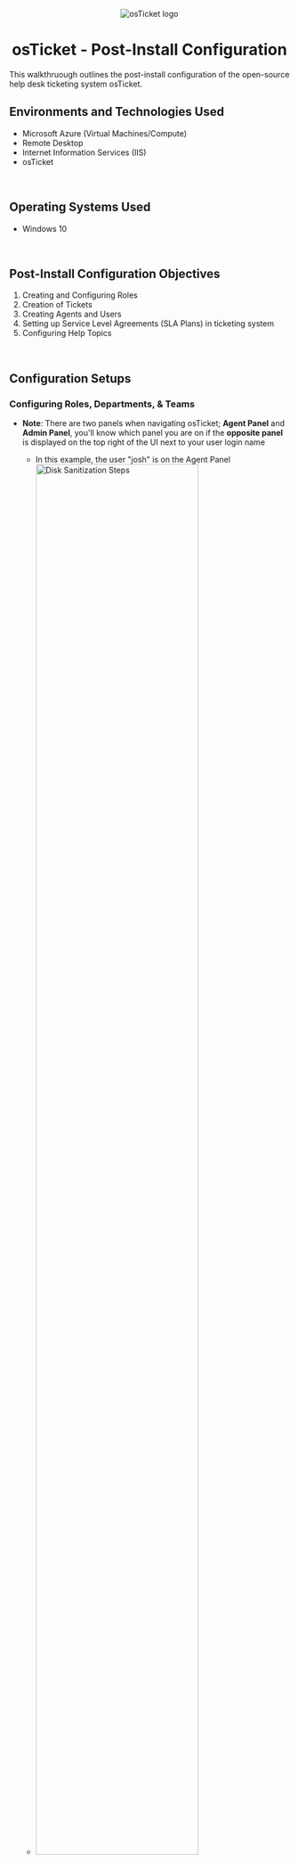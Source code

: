 <p align="center">
<img src="https://i.imgur.com/Clzj7Xs.png" alt="osTicket logo"/>
</p>

<h1 align="center">osTicket - Post-Install Configuration</h1>
This walkthruough outlines the post-install configuration of the open-source help desk ticketing system osTicket. 

</br>

<h2>Environments and Technologies Used</h2>
<ul>
  <li>Microsoft Azure (Virtual Machines/Compute)</li>
  <li>Remote Desktop</li>
  <li>Internet Information Services (IIS)</li>
  <li>osTicket</li>
</ul>

</br>

<h2>Operating Systems Used </h2>
<ul>
  <li>Windows 10</li>
</ul>

</br>

<h2>Post-Install Configuration Objectives</h2>
<ol>
  
  <li>Creating and Configuring Roles</li>
  <li>Creation of Tickets</li>
  <li>Creating Agents and Users</li>
  <li>Setting up Service Level Agreements (SLA Plans) in ticketing system</li>
  <li>Configuring Help Topics</li>
</ol>

</br>

<h2>Configuration Setups</h2>

<!-- <img src="" height="80%" width="80%" alt="Disk Sanitization Steps"/> -->

<h3>Configuring Roles, Departments, & Teams</h3>

<p>
  
<ul>
  <li><b>Note</b>: There are two panels when navigating osTicket; <b>Agent Panel</b> and <b>Admin Panel</b>, you'll know which panel you are on if the <b>opposite panel</b> is displayed on the top right of the UI next to your user login name</li>
  <ul>
    <li>In this example, the user "josh" is on the Agent Panel</li>
    <li><img src="https://github.com/ColtonTrauCC/post-install-config/assets/147654000/6abb22de-3ec5-47a9-8efd-46caf9d1622f" height="80%" width="80%" alt="Disk Sanitization Steps"/></li>
  </ul>
  <li><b>Roles</b> grant certain permisions to Agents in an Department they are assigned to</li>
  <ul>
    <li>In the <b>Admin Panel</b>, go to the <b>Agents</b> tab and click on <b>Roles</b>, then click on <b>Add New Role</b></li>
    <ul>
      <li><b>Note</b>: osTickets creates four Roles (All Access, Expanded Access, Limited Access, and View Only) by default.</li>
      <li><img src="https://github.com/ColtonTrauCC/post-install-config/assets/147654000/6347ce31-f5f1-4078-b738-dc70dd037df6" alt="Disk Sanitization Steps"/></li>
    </ul>
    <li>Name the new Role <b>Supreme Admin</b>, and click on the <b>Permissions</b> tab; in this tab you can assign specific permissions to this role. For our "Supreme Admin" Role, we will check every box under the <b>Tickets</b>, <b>Tasks</b>, and <b>Knowledgebase</b> tabs. Click on <b>Add Role</b> to finish and create the role.</li>
    <ul>
      <li><img src="https://github.com/ColtonTrauCC/post-install-config/assets/147654000/306c368f-76fb-4b25-869b-d1a1f430ed76" height="80%" width="80%" alt="Disk Sanitization Steps"/></li>
    </ul>
  </ul>

  <li><b>Departments</b> are needed to route and resolve tickets based on their importance or instructions</li>
  <ul>
  <li>Still on the Agents tab, click on <b>Departments</b> and click on <b>Add New Department</b></li>
  <ul>
    <li><b>Note</b>: Much like Roles, osTicket also creates two Departments (Maintenance and Support) by default</li>
    <li><img src="https://github.com/ColtonTrauCC/post-install-config/assets/147654000/2a449d47-9632-47ee-9606-65512e292a2e" height="80%" width="80%" alt="Disk Sanitization Steps"/></li>
  </ul>
  <li>Name the Department <b>System Administrators</b> (we'll leave everything else by default for now), then click on <b>Create Dept</b> to create Department</li>
  <ul>
    <li><img src="https://github.com/ColtonTrauCC/post-install-config/assets/147654000/700f78be-2640-4f34-85d6-0ab8ff6ae994" height="80%" width="80%" alt="Disk Sanitization Steps"/></li>
  </ul>
  </ul>

  <li><b>Teams</b> allow us to organize Agents from different Departments in osTicket to handle specific issues and supersede Agents and their Departments' parameter rules</li>
  <ul>
    <li>In the Agents tab, click on <b>Teams</b> and click on <b>Add New Team</b></li>
    <ul>
    <li><b>Note</b>: Just like previous set ups, osTicket creates a Team (Level I Support) by default</li>
    <li><img src="https://github.com/ColtonTrauCC/post-install-config/assets/147654000/5ede2f9c-91d5-4f9b-8199-99e8f0696e5c" height="80%" width="80%" alt="Disk Sanitization Steps"/></li>
    </ul>
    <li>Name the Team <b>Level II Support</b> then click on <b>Create Team</b> to create the Team</li>
    <ul>
      <li><img src="https://github.com/ColtonTrauCC/post-install-config/assets/147654000/b9aa5ab2-2c41-4666-a4f2-6a0f3ff88bc1" height="80%" width="80%" alt="Disk Sanitization Steps"/></li>
    </ul>
  </ul>
  
</ul>
  
</p>

</br>

<h3>Allowing anyone to create Tickets</h3>

<p>
  
<ul>
  <li>In the <b>Admin Panel</b>, head to the <b>Settings</b> tab and click on <b>Users</b>, make sure <b>Registration Required</b> is unchecked. This will allow us to create tickets anonymously</li>
  <ul>
    <li><img src="https://github.com/ColtonTrauCC/post-install-config/assets/147654000/97c51388-324a-42e0-a808-067de164c4b6" height="80%" width="80%" alt="Disk Sanitization Steps"/></li>
  </ul>
</ul>
  
</p>

</br>

<h3>Adding Agents and Users</h3>

<p>
  
<ul>
  <li><b>Agents</b> (or Workers) are given the access to the help desk in osTicket to respond, resolve, and update the status of tickets</li>
  
  <ul>
    <li>In the <b>Admin Panel</b>, head to the <b>Agents</b> tab and click on <b>Add New Agent</b></li>
    <ul>
      <li><img src="https://github.com/ColtonTrauCC/post-install-config/assets/147654000/d66757f0-54d1-458f-8a2d-4f1890b2da1d" height="80%" width="80%" alt="Disk Sanitization Steps"/></li>
    </ul>
    <li>For this tutorial, we will be creating two new Agents <b>Jane</b> and <b>John</b>, it is advise to have a notepad ready to catalog login information as you enter their credentials, but we will set their user names as <b>[name].doe</b> and both of their passwords as <b>Password1</b> for convenience (which is our admin password from the installation tutorial)</li>
    <ul>
      <li>Fill in the Agent's basic info and set the Agent's email address as <b>[name].doe@osticket.com</b> and click on <b>Set Password</b></li>
      <li><img src="https://github.com/ColtonTrauCC/post-install-config/assets/147654000/06fbd1ca-9d97-4f4f-b866-9b304dbdeb57" height="80%" width="80%" alt="Disk Sanitization Steps"/></li>
      <li>Set the Agent's password to <b>Password1</b> and unchecked the boxes to prevent the Agent for our example from needing to reset password or change password after login</li>
      <li><img src="https://github.com/ColtonTrauCC/post-install-config/assets/147654000/51953148-bddc-476c-9368-4b62f4bf3d42" height="80%" width="80%" alt="Disk Sanitization Steps"/></li>
    </ul>
    <li>Go the <b>Access</b> tab to set the Agent's <b>Primary Department</b> (Mandatory to create the Agent). <b>Extended Access</b> can also be added to the Agent in order to access additional Departments</li>
    <ul>
    <li><img src="https://github.com/ColtonTrauCC/post-install-config/assets/147654000/c57bca22-2622-4f01-88eb-bd699d1f12de" height="80%" width="80%" alt="Disk Sanitization Steps"/></li>
    </ul>
    <li>OPTIONAL: Head to the <b>Teams</b> tab to assign the Agent to a Team</li>
  </ul>
  
  <li><b>Users</b> (or Customers) are creators and owners of tickets and by using osTicket they are able to track the status of their tickets</li>
  
  <ul>
    <li>In the <b>Agent Panel</b>, go to the <b>Users</b> tab and click on <b>Add User</b></li>
    <ul>
      <li><img src="https://github.com/ColtonTrauCC/post-install-config/assets/147654000/f08ec067-3a66-420e-bfaf-6a3003512bcb" height="80%" width="80%" alt="Disk Sanitization Steps"/></li>
    </ul>
    <li>For this tutorial, we will be creating two new Users <b>Ken</b> and <b>Karen</b> and setting up usernames, emails, and passwords similar to our Agents.</li>
    <ul>
      <li><img src="https://github.com/ColtonTrauCC/post-install-config/assets/147654000/8eadff14-b483-4781-9679-80b252a092c4" height="80%" width="80%" alt="Disk Sanitization Steps"/></li>
    </ul>
  </ul>
  
</ul>
  
</p>

</br>

<h3>Adding SLA Plans</h3>

<p>
  
<ul>
  <li><b>Service Level Agreements</b> or SLA Plans provide a length of time for the ticket Administrator when the ticket is expected be CLOSED. They can also be designated to specific Departments or Help Topics</li>
  <li>In the <b>Admin Panel</b>, go to the <b>Manage</b> tab and drop down to <b>SLA</b> then click on <b>Add New SLA Plan</b></li>
  <ul>
    <li><img src="https://github.com/ColtonTrauCC/post-install-config/assets/147654000/1ebc6fe9-aa95-4e52-9fd9-1ecd7724d3b9" height="80%" width="80%" alt="Disk Sanitization Steps"/></li>
    <li><img src="https://github.com/ColtonTrauCC/post-install-config/assets/147654000/cf8da66d-209b-40e6-a4f1-c99bbd102b3a" height="80%" width="80%" alt="Disk Sanitization Steps"/></li>
  </ul>
  <li>osTicket by default has the SLA Plan <b>Default SLA</b>. We will be creating three SLA Plans each with their own length of time for different kinds of importance of the ticket, from highest priority to lowest priority:</li>
  <ol>
    <li>SEV-A with <b>1 hour Grace Period, 24/7 Schedule</b>, suitable for tickets that are business critical</li>
    <li>SEV-B with <b>4 hour Grace Period, 24/7 Schedule</b>, suitable for tickets affecting employees such as troubleshooting or PC problems</li>
    <li>SEV-C with <b>8 hour Grace Period, business hours Schedule</b>, suitable for tickets requesting new equipment</li>
  </ol>
  <li>Example of creating SEV-A SLA Plan, click on <b>Add Plan</b> to create the SLA Plan</li>
  <ul>
    <li><img src="https://github.com/ColtonTrauCC/post-install-config/assets/147654000/ee7d6fbb-f67a-4055-aa9b-b9fd77d48de1" height="80%" width="80%" alt="Disk Sanitization Steps"/></li>
  </ul>
</ul>
  
</p>

</br>

<h3>Configuring Help Topics</h3>

<p>
  
<ul>
  <li><b>Help Topics</b> are helpful to streamline the ticket entry experience for the user by helping them specify their ticket info and also determine what Department the ticket should go to</li>
  <li>In the <b>Admin Panel</b>, go to the <b>Manage</b> tab and click on <b>Add New Help Topic</b></li>
  <ul>
    <li><b>Note</b>: osTicket creates four Help Topics (Feedback, General Inquiry, Report a Problem, and Report a Problem / Access Issue) by default</li>
    <li><img src="https://github.com/ColtonTrauCC/post-install-config/assets/147654000/27299450-a705-462c-a7d0-6fcdac6f5a59" height="80%" width="80%" alt="Disk Sanitization Steps"/></li>
  </ul>
  <li>We will create four different Help Topics based on the potential serverity a ticket could have, from highest to lowest priority:</li>
  <ol>
    <li>Business Critical Outage</li>
    <li>Personal Computer Issues </li>
    <li>Equipment Request</li>
    <li>Password Reset</li>
  </ol>
  <li>Example of entering credentials for the Help Topic "Equipment Request," click on <b>Add Topic</b> to create the Help Topic</li>
  <ul>
    <li><img src="https://github.com/ColtonTrauCC/post-install-config/assets/147654000/97777c9e-516c-4831-891b-9d65e9613ed0" height="80%" width="80%" alt="Disk Sanitization Steps"/></li>
  </ul>
  
</ul>
  
</p>

</br>


 

